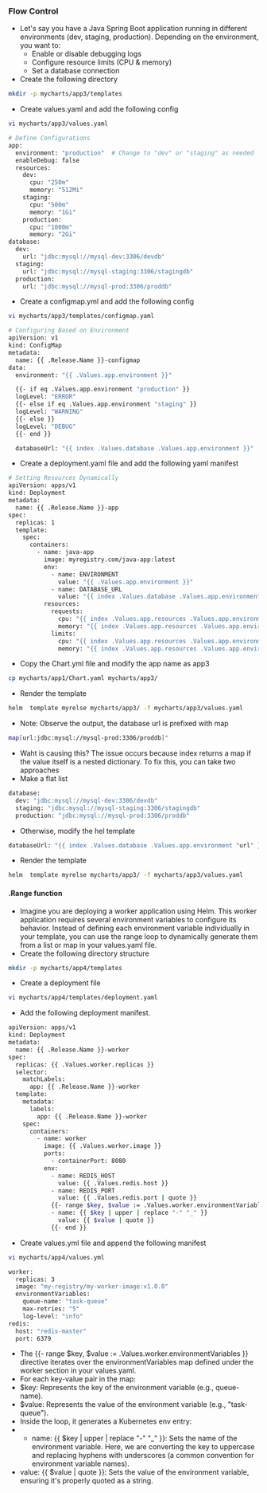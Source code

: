### Flow Control
* Let's say you have a Java Spring Boot application running in different environments (dev, staging, production). Depending on the environment, you want to:
  * Enable or disable debugging logs
  * Configure resource limits (CPU & memory)
  * Set a database connection
* Create the following directory
```bash
mkdir -p mycharts/app3/templates
```
* Create values.yaml and add the following config
```bash
vi mycharts/app3/values.yaml

```
```bash
# Define Configurations
app:
  environment: "production"  # Change to "dev" or "staging" as needed
  enableDebug: false
  resources:
    dev:
      cpu: "250m"
      memory: "512Mi"
    staging:
      cpu: "500m"
      memory: "1Gi"
    production:
      cpu: "1000m"
      memory: "2Gi"
database:
  dev:
    url: "jdbc:mysql://mysql-dev:3306/devdb"
  staging:
    url: "jdbc:mysql://mysql-staging:3306/stagingdb"
  production:
    url: "jdbc:mysql://mysql-prod:3306/proddb"
```
* Create a configmap.yml and add the following config
```bash
vi mycharts/app3/templates/configmap.yaml
```
```bash
# Configuring Based on Environment
apiVersion: v1
kind: ConfigMap
metadata:
  name: {{ .Release.Name }}-configmap
data:
  environment: "{{ .Values.app.environment }}"

  {{- if eq .Values.app.environment "production" }}
  logLevel: "ERROR"
  {{- else if eq .Values.app.environment "staging" }}
  logLevel: "WARNING"
  {{- else }}
  logLevel: "DEBUG"
  {{- end }}

  databaseUrl: "{{ index .Values.database .Values.app.environment }}"
```
*  Create a deployment.yaml file and add the following yaml manifest
```bash
# Setting Resources Dynamically
apiVersion: apps/v1
kind: Deployment
metadata:
  name: {{ .Release.Name }}-app
spec:
  replicas: 1
  template:
    spec:
      containers:
        - name: java-app
          image: myregistry.com/java-app:latest
          env:
            - name: ENVIRONMENT
              value: "{{ .Values.app.environment }}"
            - name: DATABASE_URL
              value: "{{ index .Values.database .Values.app.environment }}"
          resources:
            requests:
              cpu: "{{ index .Values.app.resources .Values.app.environment "cpu" }}"
              memory: "{{ index .Values.app.resources .Values.app.environment "memory" }}"
            limits:
              cpu: "{{ index .Values.app.resources .Values.app.environment "cpu" }}"
              memory: "{{ index .Values.app.resources .Values.app.environment "memory" }}"
```
* Copy the Chart.yml file and modify the app name as app3
```bash
cp mycharts/app1/Chart.yaml mycharts/app3/
```
* Render the template
```bash
helm  template myrelse mycharts/app3/ -f mycharts/app3/values.yaml
```
* Note: Observe the output, the database url is prefixed with map
```bash
map[url:jdbc:mysql://mysql-prod:3306/proddb]"
```
* Waht is causing this? The issue occurs because index returns a map if the value itself is a nested dictionary. To fix this, you can take two approaches 
* Make a flat list
```bash
database:
  dev: "jdbc:mysql://mysql-dev:3306/devdb"
  staging: "jdbc:mysql://mysql-staging:3306/stagingdb"
  production: "jdbc:mysql://mysql-prod:3306/proddb"
```
* Otherwise, modify the hel template
```bash
databaseUrl: "{{ index .Values.database .Values.app.environment "url" }}"
```
* Render the template
```bash
helm  template myrelse mycharts/app3/ -f mycharts/app3/values.yaml
```
#### .Range function
* Imagine you are deploying a worker application using Helm. This worker application requires several environment variables to configure its behavior. Instead of defining each environment variable individually in your template, you can use the range loop to dynamically generate them from a list or map in your values.yaml file.
* Create the following directory structure
```bash
mkdir -p mycharts/app4/templates
```
* Create a deployment file
```bash
vi mycharts/app4/templates/deployment.yaml
```
* Add the following deployment manifest.
```bash
apiVersion: apps/v1
kind: Deployment
metadata:
  name: {{ .Release.Name }}-worker
spec:
  replicas: {{ .Values.worker.replicas }}
  selector:
    matchLabels:
      app: {{ .Release.Name }}-worker
  template:
    metadata:
      labels:
        app: {{ .Release.Name }}-worker
    spec:
      containers:
        - name: worker
          image: {{ .Values.worker.image }}
          ports:
            - containerPort: 8080
          env:
            - name: REDIS_HOST
              value: {{ .Values.redis.host }}
            - name: REDIS_PORT
              value: {{ .Values.redis.port | quote }}
            {{- range $key, $value := .Values.worker.environmentVariables }}
            - name: {{ $key | upper | replace "-" "_" }}
              value: {{ $value | quote }}
            {{- end }}
```
* Create values.yml file and append the following manifest
```bash
vi mycharts/app4/values.yml
```
```bash
worker:
  replicas: 3
  image: "my-registry/my-worker-image:v1.0.0"
  environmentVariables:
    queue-name: "task-queue"
    max-retries: "5"
    log-level: "info"
redis:
  host: "redis-master"
  port: 6379
```
* The {{- range $key, $value := .Values.worker.environmentVariables }} directive iterates over the environmentVariables map defined under the worker section in your values.yaml.
 * For each key-value pair in the map:
  * $key: Represents the key of the environment variable (e.g., queue-name).
  * $value: Represents the value of the environment variable (e.g., "task-queue").
 * Inside the loop, it generates a Kubernetes env entry:
  * - name: {{ $key | upper | replace "-" "_" }}: Sets the name of the environment variable. Here, we are converting the key to uppercase and replacing hyphens with underscores (a common convention for environment variable names).
  * value: {{ $value | quote }}: Sets the value of the environment variable, ensuring it's properly quoted as a string.
